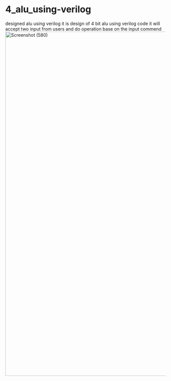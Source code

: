 # 4_alu_using-verilog
designed alu using verilog
 it is design of 4 bit alu using verilog code it will accept two input from users and do operation base on the input commend
<img width="1920" height="1080" alt="Screenshot (580)" src="https://github.com/user-attachments/assets/d69213a0-72cc-4012-bdc3-e5312a5b5e22" />
